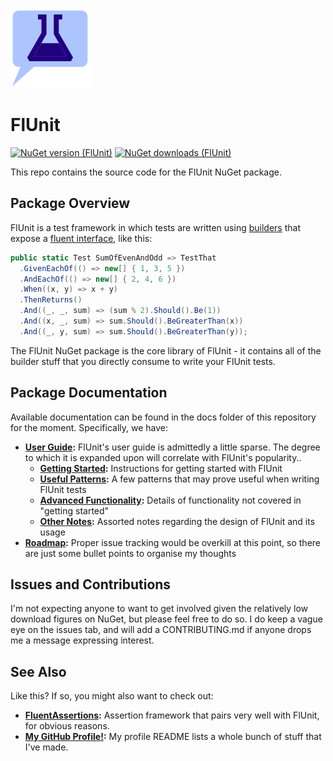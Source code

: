 ﻿![FlUnit Logo](src/FlUnitIcon.png)

# FlUnit

[![NuGet version (FlUnit)](https://img.shields.io/nuget/v/FlUnit.svg?style=flat-square)](https://www.nuget.org/packages/FlUnit/) [![NuGet downloads (FlUnit)](https://img.shields.io/nuget/dt/FlUnit.svg?style=flat-square)](https://www.nuget.org/packages/FlUnit/)

This repo contains the source code for the FlUnit NuGet package.

## Package Overview

FlUnit is a test framework in which tests are written using [builders](https://en.wikipedia.org/wiki/Builder_pattern) that expose a [fluent interface](https://en.wikipedia.org/wiki/Fluent_interface), like this:

```csharp
public static Test SumOfEvenAndOdd => TestThat
  .GivenEachOf(() => new[] { 1, 3, 5 })
  .AndEachOf(() => new[] { 2, 4, 6 })
  .When((x, y) => x + y)
  .ThenReturns()
  .And((_, _, sum) => (sum % 2).Should().Be(1))
  .And((x, _, sum) => sum.Should().BeGreaterThan(x))
  .And((_, y, sum) => sum.Should().BeGreaterThan(y));
```

The FlUnit NuGet package is the core library of FlUnit - it contains all of the builder stuff that you directly consume to write your FlUnit tests.

## Package Documentation

Available documentation can be found in the docs folder of this repository for the moment. Specifically, we have:

* **[User Guide](./docs/user-guide/README.md):** FlUnit's user guide is admittedly a little sparse. The degree to which it is expanded upon will correlate with FlUnit's popularity..
  * **[Getting Started](./docs/user-guide/getting-started.md):** Instructions for getting started with FlUnit
  * **[Useful Patterns](./docs/user-guide/useful-patterns.md):** A few patterns that may prove useful when writing FlUnit tests
  * **[Advanced Functionality](./docs/user-guide/advanced-functionality.md):** Details of functionality not covered in "getting started"
  * **[Other Notes](./docs/user-guide/other-notes.md):** Assorted notes regarding the design of FlUnit and its usage
* **[Roadmap](./docs/roadmap.md):** Proper issue tracking would be overkill at this point, so there are just some bullet points to organise my thoughts

## Issues and Contributions

I'm not expecting anyone to want to get involved given the relatively low download figures on NuGet, but please feel free to do so.
I do keep a vague eye on the issues tab, and will add a CONTRIBUTING.md if anyone drops me a message expressing interest.

## See Also

Like this? If so, you might also want to check out:

* **[FluentAssertions](https://fluentassertions.com/):** Assertion framework that pairs very well with FlUnit, for obvious reasons.
* **[My GitHub Profile!](https://github.com/sdcondon):** My profile README lists a whole bunch of stuff that I've made.